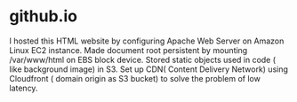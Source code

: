 # github.io
I hosted this HTML website by configuring Apache Web Server on Amazon Linux EC2 instance.
Made document root persistent by mounting /var/www/html on EBS block device.
Stored static objects used in code ( like background image) in S3.
Set up CDN( Content Delivery Network) using Cloudfront ( domain origin as S3 bucket) to solve the problem of low latency.  


